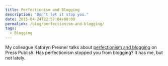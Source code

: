 ```yaml
---
title: Perfectionism and Blogging
description: "Don't let it stop you."
date: 2015-04-24T22:57:04+00:00
permalink: /blog/perfectionism-and-blogging/
tags:
  - Blogging
---
```


My colleague Kathryn Presner talks about [perfectionism and blogging](http://presspublish.events/2015/04/13/perfectionism-and-blogging/) on Press Publish. Has perfectionism stopped you from blogging? It has me, but not lately.
